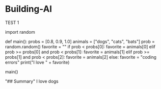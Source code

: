 # Building-AI
TEST 1

import random

def main():
    probs = [0.8, 0.9, 1.0]
    animals = ["dogs", "cats", "bats"]
    prob = random.random()
    favorite = ""
    if prob < probs[0]:
        favorite = animals[0]
    elif prob >= probs[0] and prob < probs[1]:
        favorite = animals[1]
    elif prob >= probs[1] and prob < probs[2]:
        favorite = animals[2]
    else:
        favorite = "coding errors"
    print("I love " + favorite) 

main()


"## Summary"
I love dogs
